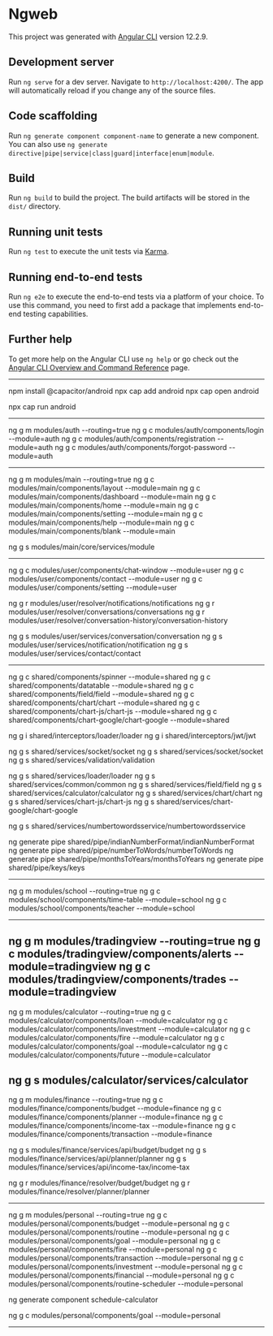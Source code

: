 # Ngweb

This project was generated with [Angular CLI](https://github.com/angular/angular-cli) version 12.2.9.

## Development server

Run `ng serve` for a dev server. Navigate to `http://localhost:4200/`. The app will automatically reload if you change any of the source files.

## Code scaffolding

Run `ng generate component component-name` to generate a new component. You can also use `ng generate directive|pipe|service|class|guard|interface|enum|module`.

## Build

Run `ng build` to build the project. The build artifacts will be stored in the `dist/` directory.

## Running unit tests

Run `ng test` to execute the unit tests via [Karma](https://karma-runner.github.io).

## Running end-to-end tests

Run `ng e2e` to execute the end-to-end tests via a platform of your choice. To use this command, you need to first add a package that implements end-to-end testing capabilities.

## Further help

To get more help on the Angular CLI use `ng help` or go check out the [Angular CLI Overview and Command Reference](https://angular.io/cli) page.


--------------------------------------------------------------------------------------------------

npm install @capacitor/android
npx cap add android
npx cap open android

npx cap run android

--------------------------------------------------------------------------------------------------

ng g m modules/auth --routing=true
ng g c modules/auth/components/login --module=auth
ng g c modules/auth/components/registration --module=auth
ng g c modules/auth/components/forgot-password --module=auth

--------------------------------------------------------------------------------------------------


ng g m modules/main --routing=true
ng g c modules/main/components/layout --module=main
ng g c modules/main/components/dashboard --module=main
ng g c modules/main/components/home --module=main
ng g c modules/main/components/setting --module=main
ng g c modules/main/components/help --module=main
ng g c modules/main/components/blank --module=main

ng g s modules/main/core/services/module



--------------------------------------------------------------------------------------------------

ng g c modules/user/components/chat-window --module=user
ng g c modules/user/components/contact --module=user
ng g c modules/user/components/setting --module=user

ng g r modules/user/resolver/notifications/notifications
ng g r modules/user/resolver/conversations/conversations
ng g r modules/user/resolver/conversation-history/conversation-history

ng g s modules/user/services/conversation/conversation
ng g s modules/user/services/notification/notification
ng g s modules/user/services/contact/contact



--------------------------------------------------------------------------------------------------


ng g c shared/components/spinner --module=shared
ng g c shared/components/datatable --module=shared
ng g c shared/components/field/field --module=shared
ng g c shared/components/chart/chart --module=shared
ng g c shared/components/chart-js/chart-js --module=shared
ng g c shared/components/chart-google/chart-google --module=shared


ng g i shared/interceptors/loader/loader
ng g i shared/interceptors/jwt/jwt

ng g s shared/services/socket/socket
ng g s shared/services/socket/socket
ng g s shared/services/validation/validation


ng g s shared/services/loader/loader
ng g s shared/services/common/common
ng g s shared/services/field/field
ng g s shared/services/calculator/calculator
ng g s shared/services/chart/chart
ng g s shared/services/chart-js/chart-js
ng g s shared/services/chart-google/chart-google

ng g s shared/services/numbertowordsservice/numbertowordsservice

ng generate pipe shared/pipe/indianNumberFormat/indianNumberFormat
ng generate pipe shared/pipe/numberToWords/numberToWords
ng generate pipe shared/pipe/monthsToYears/monthsToYears
ng generate pipe shared/pipe/keys/keys


--------------------------------------------------------------------------------------------------

ng g m modules/school --routing=true
ng g c modules/school/components/time-table --module=school
ng g c modules/school/components/teacher --module=school

--------------------------------------------------------------------------------------------------

ng g m modules/tradingview --routing=true
ng g c modules/tradingview/components/alerts --module=tradingview
ng g c modules/tradingview/components/trades --module=tradingview
--------------------------------------------------------------------------------------------------

ng g m modules/calculator --routing=true
ng g c modules/calculator/components/loan --module=calculator
ng g c modules/calculator/components/investment --module=calculator
ng g c modules/calculator/components/fire --module=calculator
ng g c modules/calculator/components/goal --module=calculator
ng g c modules/calculator/components/future --module=calculator

ng g s modules/calculator/services/calculator
--------------------------------------------------------------------------------------------------



ng g m modules/finance --routing=true
ng g c modules/finance/components/budget --module=finance
ng g c modules/finance/components/planner --module=finance
ng g c modules/finance/components/income-tax --module=finance
ng g c modules/finance/components/transaction --module=finance


ng g s modules/finance/services/api/budget/budget
ng g s modules/finance/services/api/planner/planner
ng g s modules/finance/services/api/income-tax/income-tax

ng g r modules/finance/resolver/budget/budget
ng g r modules/finance/resolver/planner/planner 

--------------------------------------------------------------------------------------------------
ng g m modules/personal --routing=true
ng g c modules/personal/components/budget --module=personal
ng g c modules/personal/components/routine --module=personal
ng g c modules/personal/components/goal --module=personal
ng g c modules/personal/components/fire --module=personal
ng g c modules/personal/components/transaction --module=personal
ng g c modules/personal/components/investment --module=personal
ng g c modules/personal/components/financial --module=personal
ng g c modules/personal/components/routine-scheduler --module=personal

ng generate component schedule-calculator



ng g c modules/personal/components/goal --module=personal


--------------------------------------------------------------------------------------------------
